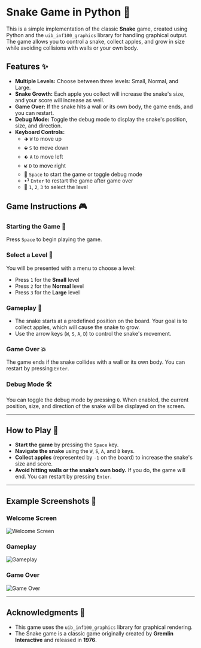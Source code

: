 # Snake Game in Python 🐍

This is a simple implementation of the classic **Snake** game, created using Python and the `uib_inf100_graphics` library for handling graphical output. The game allows you to control a snake, collect apples, and grow in size while avoiding collisions with walls or your own body.

## Features ✨

- **Multiple Levels:** Choose between three levels: Small, Normal, and Large.
- **Snake Growth:** Each apple you collect will increase the snake's size, and your score will increase as well.
- **Game Over:** If the snake hits a wall or its own body, the game ends, and you can restart.
- **Debug Mode:** Toggle the debug mode to display the snake's position, size, and direction.
- **Keyboard Controls:**
  - 🡺 `W` to move up
  - 🡻 `S` to move down
  - 🡸 `A` to move left
  - 🡷 `D` to move right
  - 🔘 `Space` to start the game or toggle debug mode
  - ⏎ `Enter` to restart the game after game over
  - 🔢 `1`, `2`, `3` to select the level

## Game Instructions 🎮

### Starting the Game 🏁

Press `Space` to begin playing the game.

### Select a Level 🌟

You will be presented with a menu to choose a level:
- Press `1` for the **Small** level
- Press `2` for the **Normal** level
- Press `3` for the **Large** level

### Gameplay 🎯

- The snake starts at a predefined position on the board. Your goal is to collect apples, which will cause the snake to grow.
- Use the arrow keys (`W`, `S`, `A`, `D`) to control the snake's movement.

### Game Over 💥

The game ends if the snake collides with a wall or its own body. You can restart by pressing `Enter`.

### Debug Mode 🛠️

You can toggle the debug mode by pressing `Q`. When enabled, the current position, size, and direction of the snake will be displayed on the screen.

---

## How to Play 📝

- **Start the game** by pressing the `Space` key.
- **Navigate the snake** using the `W`, `S`, `A`, and `D` keys.
- **Collect apples** (represented by `-1` on the board) to increase the snake's size and score.
- **Avoid hitting walls or the snake’s own body.** If you do, the game will end. You can restart by pressing `Enter`.

---

## Example Screenshots 📸

### Welcome Screen

![Welcome Screen](./images/welcome_screen.png)

### Gameplay

![Gameplay](./images/gameplay.png)

### Game Over

![Game Over](./images/game_over.png)

---

## Acknowledgments 🙏

- This game uses the `uib_inf100_graphics` library for graphical rendering.
- The Snake game is a classic game originally created by **Gremlin Interactive** and released in **1976**.
